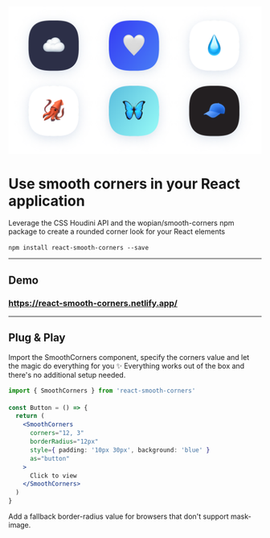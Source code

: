 <img src="./public/image.png" alt="Smooth corners" width="600">

# Use smooth corners in your React application

Leverage the CSS Houdini API and the wopian/smooth-corners npm package to create a rounded corner look for your React elements

`npm install react-smooth-corners --save`

---

## Demo

### https://react-smooth-corners.netlify.app/

---
## Plug & Play

Import the SmoothCorners component, specify the corners value and let the magic do everything for you ✨
Everything works out of the box and there's no additional setup needed.

```jsx
import { SmoothCorners } from 'react-smooth-corners'
  
const Button = () => {
  return (
    <SmoothCorners
      corners="12, 3"
      borderRadius="12px"
      style={ padding: '10px 30px', background: 'blue' }
      as="button"
    >
      Click to view
    </SmoothCorners>
  )
}
```

Add a fallback border-radius value for browsers that don't support mask-image.